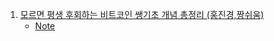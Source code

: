 1. [모르면 평생 후회하는 비트코인 쌩기초 개념 총정리 (홍진경,짱쉬움)](https://youtu.be/bvAOzteo3Uk)
    - [Note](./Note/비트코인_쌩기초.md)